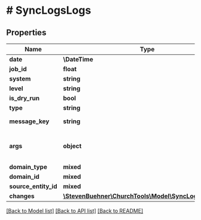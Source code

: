 # # SyncLogsLogs

## Properties

Name | Type | Description | Notes
------------ | ------------- | ------------- | -------------
**date** | **\DateTime** |  |
**job_id** | **float** |  |
**system** | **string** |  |
**level** | **string** |  |
**is_dry_run** | **bool** |  |
**type** | **string** |  |
**message_key** | **string** | Translation Key |
**args** | **object** | Arguments for Translation Key |
**domain_type** | **mixed** |  |
**domain_id** | **mixed** |  |
**source_entity_id** | **mixed** |  |
**changes** | [**\StevenBuehner\ChurchTools\Model\SyncLogsChanges[]**](SyncLogsChanges.md) |  | [optional]

[[Back to Model list]](../../README.md#models) [[Back to API list]](../../README.md#endpoints) [[Back to README]](../../README.md)
